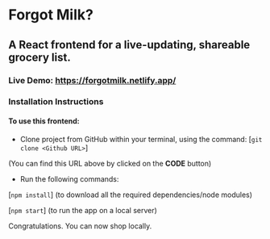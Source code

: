 # Forgot Milk?
## A React frontend for a live-updating, shareable grocery list. 

### Live Demo: https://forgotmilk.netlify.app/

### Installation Instructions

#### To use this frontend:

* Clone project from GitHub within your terminal, using the command: [`git clone <Github URL>`]

(You can find this URL above by clicked on the **CODE** button)


* Run the following commands: 

[`npm install`] (to download all the required dependencies/node modules)

[`npm start`] (to run the app on a local server)

Congratulations. You can now shop locally. 
